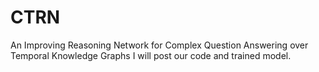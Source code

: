 # CTRN
An Improving Reasoning Network for Complex Question Answering over Temporal Knowledge Graphs
I will post our code and trained model.

